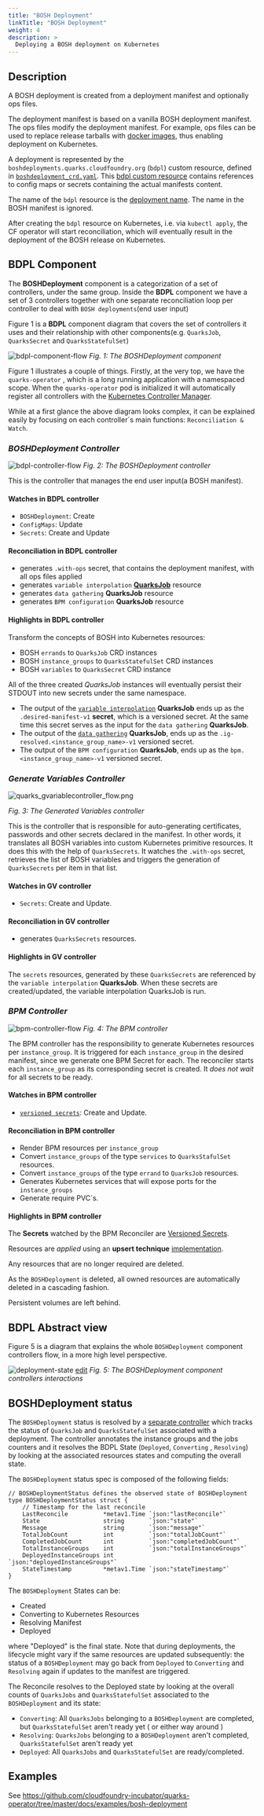 ```yaml
---
title: "BOSH Deployment"
linkTitle: "BOSH Deployment"
weight: 4
description: >
  Deploying a BOSH deployment on Kubernetes
---
```


## Description

A BOSH deployment is created from a deployment manifest and optionally ops files.

The deployment manifest is based on a vanilla BOSH deployment manifest.
The ops files modify the deployment manifest. For example, ops files can be used to replace release tarballs with [docker images](https://ci.flintstone.cf.cloud.ibm.com/teams/containerization/pipelines/release-images), thus enabling deployment on Kubernetes.

A deployment is represented by the `boshdeployments.quarks.cloudfoundry.org` (`bdpl`) custom resource, defined in [`boshdeployment_crd.yaml`](https://github.com/cloudfoundry-incubator/quarks-operator/tree/master/docs/crds/quarks_v1alpha1_boshdeployment_crd.yaml).
This [bdpl custom resource](https://github.com/cloudfoundry-incubator/quarks-operator/tree/master/docs/examples/bosh-deployment/boshdeployment.yaml) contains references to config maps or secrets containing the actual manifests content.

The name of the `bdpl` resource is the [deployment name](https://bosh.io/docs/manifest-v2/#deployment). The name in the BOSH manifest is ignored.

After creating the `bdpl` resource on Kubernetes, i.e. via `kubectl apply`, the CF operator will start reconciliation, which will eventually result in the deployment
of the BOSH release on Kubernetes.

## BDPL Component

The **BOSHDeployment** component is a categorization of a set of controllers, under the same group. Inside the **BDPL** component we have a set of 3 controllers together with one separate reconciliation loop per controller to deal with `BOSH deployments`(end user input)

Figure 1 is a **BDPL** component diagram that covers the set of controllers it uses and their relationship with other components(e.g. `QuarksJob`, `QuarksSecret` and `QuarksStatefulSet`)

![bdpl-component-flow](../quarks_bdplcomponent_flow.png)
*Fig. 1: The BOSHDeployment component*

Figure 1 illustrates a couple of things. Firstly, at the very top, we have the `quarks-operator` , which is a long running application with a namespaced scope. When the `quarks-operator` pod is initialized it will automatically register all controllers with the [Kubernetes Controller Manager](https://kubernetes.io/docs/reference/command-line-tools-reference/kube-controller-manager/).

While at a first glance the above diagram looks complex, it can be explained easily by focusing on each controller´s main functions: `Reconciliation & Watch`.

### **_BOSHDeployment Controller_**

![bdpl-controller-flow](../quarks_bdplcontroller_flow.png)
*Fig. 2: The BOSHDeployment controller*

This is the controller that manages the end user input(a BOSH manifest).

#### Watches in BDPL controller

- `BOSHDeployment`: Create
- `ConfigMaps`: Update
- `Secrets`: Create and Update

#### Reconciliation in BDPL controller

- generates `.with-ops` secret, that contains the deployment manifest, with all ops files applied
- generates `variable interpolation` [**QuarksJob**](https://github.com/cloudfoundry-incubator/quarks-job/tree/master/README.md#one-off-jobs-auto-errands) resource
- generates `data gathering` **QuarksJob** resource
- generates `BPM configuration` **QuarksJob** resource

#### Highlights in BDPL controller

Transform the concepts of BOSH into Kubernetes resources:

- BOSH `errands` to `QuarksJob` CRD instances
- BOSH `instance_groups` to `QuarksStatefulSet` CRD instances
- BOSH `variables` to `QuarksSecret` CRD instance

All of the three created *QuarksJob* instances will eventually persist their STDOUT into new secrets under the same namespace.

- The output of the [`variable interpolation`](https://github.com/cloudfoundry-incubator/quarks-operator/tree/master/docs/commands/quarks-operator_util_variable-interpolation.md) **QuarksJob** ends up as the `.desired-manifest-v1` **secret**, which is a versioned secret. At the same time this secret serves as the input for the `data gathering` **QuarksJob**.
- The output of the [`data gathering`](https://github.com/cloudfoundry-incubator/quarks-operator/tree/master/docs/commands/quarks-operator_util_instance-group.md) **QuarksJob**, ends up
as the `.ig-resolved.<instance_group_name>-v1` versioned secret.
- The output of the `BPM configuration` **QuarksJob**, ends up as the `bpm.<instance_group_name>-v1` versioned secret.

### **_Generate Variables Controller_**

![quarks_gvariablecontroller_flow.png](../quarks_gvariablecontroller_flow.png)

*Fig. 3: The Generated Variables controller*

This is the controller that is responsible for auto-generating certificates, passwords and other secrets declared in the manifest. In other words, it translates all BOSH variables into custom Kubernetes primitive resources. It does this with the help of `QuarksSecrets`. It watches the `.with-ops` secret, retrieves the list of BOSH variables and triggers the generation of `QuarksSecrets` per item in that list.

#### Watches in GV controller

- `Secrets`: Create and Update.

#### Reconciliation in GV controller

- generates `QuarksSecrets` resources.

#### Highlights in GV controller

The `secrets` resources,  generated by these `QuarksSecrets` are referenced by the `variable interpolation` **QuarksJob**. When these secrets are created/updated, the variable interpolation QuarksJob is run.

### **_BPM Controller_**

![bpm-controller-flow](../quarks_bpm-controller_flow.png)
*Fig. 4: The BPM controller*

The BPM controller has the responsibility to generate Kubernetes resources per `instance_group`. It is triggered for each `instance_group` in the desired manifest, since we generate one BPM Secret for each. The reconciler starts each `instance_group` as its corresponding secret is created. It *does not wait* for all secrets to be ready.

#### Watches in BPM controller

- [`versioned secrets`](https://github.com/cloudfoundry-incubator/quarks-job/blob/master/docs/quarksjob.md#versioned-secrets): Create and Update.

#### Reconciliation in BPM controller

- Render BPM resources per `instance_group`
- Convert `instance_groups` of the type `services` to `QuarksStafulSet` resources.
- Convert `instance_groups` of the type `errand` to `QuarksJob` resources.
- Generates Kubernetes services that will expose ports for the `instance_groups`
- Generate require PVC´s.

#### Highlights in BPM controller

The **Secrets** watched by the BPM Reconciler are [Versioned Secrets](https://github.com/cloudfoundry-incubator/quarks-job/blob/master/docs/quarksjob.md#versioned-secrets).

Resources are _applied_ using an **upsert technique** [implementation](https://godoc.org/sigs.k8s.io/controller-runtime/pkg/controller/controllerutil#CreateOrUpdate).

Any resources that are no longer required are deleted.

As the `BOSHDeployment` is deleted, all owned resources are automatically deleted in a cascading fashion.

Persistent volumes are left behind.

## BDPL Abstract view

Figure 5 is a diagram that explains the whole `BOSHDeployment` component controllers flow, in a more high level perspective.

![deployment-state](https://docs.google.com/drawings/d/e/2PACX-1vTsCO5USd8AJIk_uHMRKl0NABuW85uVGJNebNvgI0Hz_9jhle6fcynLTcHh8cxW6lMgaV_DWyPEvm2-/pub?w=3161&h=2376)
[edit](https://docs.google.com/drawings/d/126ExNqPxDg1LcB14pbtS5S-iJzLYPyXZ5Jr9vTfFqXA/edit?usp=sharing)
*Fig. 5: The BOSHDeployment component controllers interactions*

## BOSHDeployment status

The `BOSHDeployment` status is resolved by a [separate controller](https://github.com/cloudfoundry-incubator/quarks-operator/blob/c6480811376faf81d6edadb62fcd0c7951e173c1/pkg/kube/controllers/boshdeployment/status_reconciler.go) which tracks the status of `QuarksJob` and `QuarksStatefulSet` associated with a deployment.
The controller annotates the instance groups and the jobs counters and it resolves the BDPL State (`Deployed`, `Converting` , `Resolving`) by looking at the associated resources states and computing the overall state.

The `BOSHDeployment` status spec is composed of the following fields:

```golang
// BOSHDeploymentStatus defines the observed state of BOSHDeployment
type BOSHDeploymentStatus struct {
	// Timestamp for the last reconcile
	LastReconcile          *metav1.Time `json:"lastReconcile"`
	State                  string       `json:"state"`
	Message                string       `json:"message"`
	TotalJobCount          int          `json:"totalJobCount"`
	CompletedJobCount      int          `json:"completedJobCount"`
	TotalInstanceGroups    int          `json:"totalInstanceGroups"`
	DeployedInstanceGroups int          `json:"deployedInstanceGroups"`
	StateTimestamp         *metav1.Time `json:"stateTimestamp"`
}
```

The `BOSHDeployment` States can be:

- Created
- Converting to Kubernetes Resources
- Resolving Manifest
- Deployed

where "Deployed" is the final state. Note that during deployments, the lifecycle might vary if the same resources are updated subsequently: the status of a `BOSHDeployment` may go back from `Deployed` to `Converting` and `Resolving` again if updates to the manifest are triggered.

The Reconcile resolves to the Deployed state by looking at the overall counts of `QuarksJobs` and `QuarksStatefulSet` associated to the `BOSHDeployment` and its state:

- `Converting`: All `QuarksJobs` belonging to a `BOSHDeployment` are completed, but `QuarksStatefulSet` aren't ready yet ( or either way around )
- `Resolving`: `QuarksJobs` belonging to a `BOSHDeployment` aren't completed, `QuarksStatefulSet` aren't ready yet
- `Deployed`: All `QuarksJobs` and `QuarksStatefulSet` are ready/completed.

## Examples

See https://github.com/cloudfoundry-incubator/quarks-operator/tree/master/docs/examples/bosh-deployment

